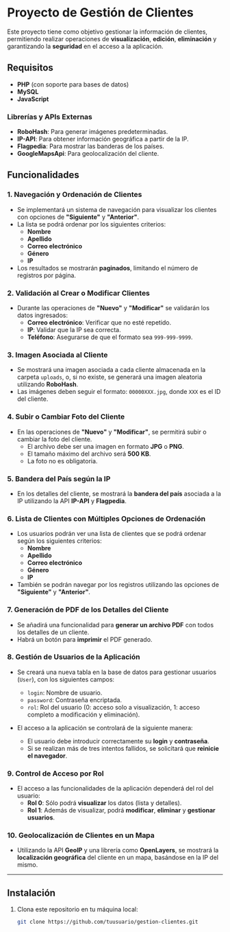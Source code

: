 # Proyecto de Gestión de Clientes

Este proyecto tiene como objetivo gestionar la información de clientes, permitiendo realizar operaciones de **visualización**, **edición**, **eliminación** y garantizando la **seguridad** en el acceso a la aplicación.

## Requisitos

- **PHP** (con soporte para bases de datos)
- **MySQL**
- **JavaScript**

### Librerías y APIs Externas

- **RoboHash**: Para generar imágenes predeterminadas.
- **IP-API**: Para obtener información geográfica a partir de la IP.
- **Flagpedia**: Para mostrar las banderas de los países.
- **GoogleMapsApi**: Para geolocalización del cliente.

## Funcionalidades

### 1. **Navegación y Ordenación de Clientes**

- Se implementará un sistema de navegación para visualizar los clientes con opciones de **"Siguiente"** y **"Anterior"**.
- La lista se podrá ordenar por los siguientes criterios:
  - **Nombre**
  - **Apellido**
  - **Correo electrónico**
  - **Género**
  - **IP**
- Los resultados se mostrarán **paginados**, limitando el número de registros por página.

### 2. **Validación al Crear o Modificar Clientes**

- Durante las operaciones de **"Nuevo"** y **"Modificar"** se validarán los datos ingresados:
  - **Correo electrónico**: Verificar que no esté repetido.
  - **IP**: Validar que la IP sea correcta.
  - **Teléfono**: Asegurarse de que el formato sea `999-999-9999`.

### 3. **Imagen Asociada al Cliente**

- Se mostrará una imagen asociada a cada cliente almacenada en la carpeta `uploads`, o, si no existe, se generará una imagen aleatoria utilizando **RoboHash**.
- Las imágenes deben seguir el formato: `00000XXX.jpg`, donde `XXX` es el ID del cliente.

### 4. **Subir o Cambiar Foto del Cliente**

- En las operaciones de **"Nuevo"** y **"Modificar"**, se permitirá subir o cambiar la foto del cliente.
  - El archivo debe ser una imagen en formato **JPG** o **PNG**.
  - El tamaño máximo del archivo será **500 KB**.
  - La foto no es obligatoria.

### 5. **Bandera del País según la IP**

- En los detalles del cliente, se mostrará la **bandera del país** asociada a la IP utilizando la API **IP-API** y **Flagpedia**.

### 6. **Lista de Clientes con Múltiples Opciones de Ordenación**

- Los usuarios podrán ver una lista de clientes que se podrá ordenar según los siguientes criterios:
  - **Nombre**
  - **Apellido**
  - **Correo electrónico**
  - **Género**
  - **IP**
- También se podrán navegar por los registros utilizando las opciones de **"Siguiente"** y **"Anterior"**.

### 7. **Generación de PDF de los Detalles del Cliente**

- Se añadirá una funcionalidad para **generar un archivo PDF** con todos los detalles de un cliente.
- Habrá un botón para **imprimir** el PDF generado.

### 8. **Gestión de Usuarios de la Aplicación**

- Se creará una nueva tabla en la base de datos para gestionar usuarios (`User`), con los siguientes campos:
  - `login`: Nombre de usuario.
  - `password`: Contraseña encriptada.
  - `rol`: Rol del usuario (0: acceso solo a visualización, 1: acceso completo a modificación y eliminación).

- El acceso a la aplicación se controlará de la siguiente manera:
  - El usuario debe introducir correctamente su **login** y **contraseña**.
  - Si se realizan más de tres intentos fallidos, se solicitará que **reinicie el navegador**.

### 9. **Control de Acceso por Rol**

- El acceso a las funcionalidades de la aplicación dependerá del rol del usuario:
  - **Rol 0**: Sólo podrá **visualizar** los datos (lista y detalles).
  - **Rol 1**: Además de visualizar, podrá **modificar**, **eliminar** y **gestionar usuarios**.

### 10. **Geolocalización de Clientes en un Mapa**

- Utilizando la API **GeoIP** y una librería como **OpenLayers**, se mostrará la **localización geográfica** del cliente en un mapa, basándose en la IP del mismo.

---

## Instalación

1. Clona este repositorio en tu máquina local:

   ```bash
   git clone https://github.com/tuusuario/gestion-clientes.git
